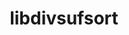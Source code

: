 ---
title: "libdivsufsort"
layout: cache
categories: [package, v0.23.1]
meta: {"compilers": ["gcc@=7.3.1"], "num_specs": 3, "num_specs_by_stack": {"aws-isc": 1, "aws-isc-aarch64": 2, "root": 3}, "oss": ["amzn2"], "platforms": ["linux"], "stacks": ["aws-isc", "aws-isc-aarch64", "root"], "targets": ["aarch64", "neoverse_n1", "x86_64_v3"], "versions": ["2.0.1"]}
spec_details: [{"compiler": "gcc@=7.3.1", "hash": "4a6uo4tkrfuc2dx3gmdryqdftlly6oen", "os": "amzn2", "platform": "linux", "size": "-", "stacks": ["aws-isc-aarch64", "root"], "tarball": "https://binaries.spack.io/v0.23.1/build_cache/linux-amzn2-aarch64/gcc-7.3.1/libdivsufsort-2.0.1/linux-amzn2-aarch64-gcc-7.3.1-libdivsufsort-2.0.1-4a6uo4tkrfuc2dx3gmdryqdftlly6oen.spack", "target": "aarch64", "variants": ["build_system=cmake", "build_type=Release", "generator=make", "~ipo"], "versions": ["2.0.1"]}, {"compiler": "gcc@=7.3.1", "hash": "hqgc7r2slhz2n4uxiu632g4ufhcfqpuo", "os": "amzn2", "platform": "linux", "size": "-", "stacks": ["aws-isc-aarch64", "root"], "tarball": "https://binaries.spack.io/v0.23.1/build_cache/linux-amzn2-neoverse_n1/gcc-7.3.1/libdivsufsort-2.0.1/linux-amzn2-neoverse_n1-gcc-7.3.1-libdivsufsort-2.0.1-hqgc7r2slhz2n4uxiu632g4ufhcfqpuo.spack", "target": "neoverse_n1", "variants": ["build_system=cmake", "build_type=Release", "generator=make", "~ipo"], "versions": ["2.0.1"]}, {"compiler": "gcc@=7.3.1", "hash": "thnmjrhjk7u5r6yuqcxe2oiz4xjyyjvc", "os": "amzn2", "platform": "linux", "size": "-", "stacks": ["aws-isc", "root"], "tarball": "https://binaries.spack.io/v0.23.1/build_cache/linux-amzn2-x86_64_v3/gcc-7.3.1/libdivsufsort-2.0.1/linux-amzn2-x86_64_v3-gcc-7.3.1-libdivsufsort-2.0.1-thnmjrhjk7u5r6yuqcxe2oiz4xjyyjvc.spack", "target": "x86_64_v3", "variants": ["build_system=cmake", "build_type=Release", "generator=make", "~ipo"], "versions": ["2.0.1"]}]
---
